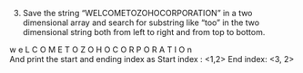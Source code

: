 3. Save the string “WELCOMETOZOHOCORPORATION” in a two dimensional array and search for substring like “too” in the two dimensional string both from left to right and from top to bottom.

w    e    L    C    O
M    E    T    O    Z
O    H    O    C    O
R    P    O    R    A
T    I    O    n      
And print the start and ending index as Start index : <1,2> End index: <3, 2> 
